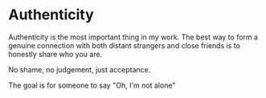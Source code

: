 # Authenticity

Authenticity is the most important thing in my work. The best way to form a genuine connection with both distant strangers and close friends is to honestly share who you are.

No shame, no judgement, just acceptance.

The goal is for someone to say "Oh, I'm not alone"

